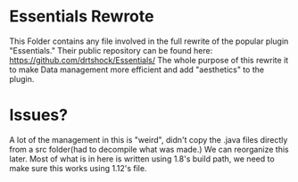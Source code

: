 # Essentials Rewrote
This Folder contains any file involved in the full rewrite of the popular plugin "Essentials." Their public repository can be found here: https://github.com/drtshock/Essentials/ The whole purpose of this rewrite it to make Data management more efficient and add "aesthetics" to the plugin.
# Issues?
A lot of the management in this is "weird", didn't copy the .java files directly from a src folder(had to decompile what was made.) We can reorganize this later. Most of what is in here is written using 1.8's build path, we need to make sure this works using 1.12's file.
